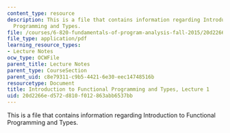 ```yaml
---
content_type: resource
description: This is a file that contains information regarding Introduction to Functional
  Programming and Types.
file: /courses/6-820-fundamentals-of-program-analysis-fall-2015/20d2266ed572d810f012863abb6537bb_MIT6_820F15_L01.pdf
file_type: application/pdf
learning_resource_types:
- Lecture Notes
ocw_type: OCWFile
parent_title: Lecture Notes
parent_type: CourseSection
parent_uid: c8e79311-c9b5-4421-6e30-eec14748516b
resourcetype: Document
title: Introduction to Functional Programming and Types, Lecture 1
uid: 20d2266e-d572-d810-f012-863abb6537bb
---
```

This is a file that contains information regarding Introduction to Functional Programming and Types.

